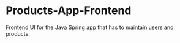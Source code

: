 # Products-App-Frontend
Frontend UI for the Java Spring app that has to maintain users and products. 
